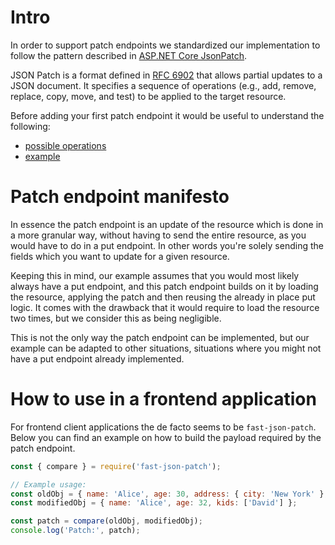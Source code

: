 # Intro

In order to support patch endpoints we standardized our implementation to follow the pattern described in [ASP.NET Core JsonPatch](https://learn.microsoft.com/en-us/aspnet/core/web-api/jsonpatch?view=aspnetcore-8.0).

JSON Patch is a format defined in [RFC 6902](https://datatracker.ietf.org/doc/html/rfc6902) that allows partial updates to a JSON document. It specifies a sequence of operations (e.g., add, remove, replace, copy, move, and test) to be applied to the target resource.

Before adding your first patch endpoint it would be useful to understand the following:
- [possible operations](https://learn.microsoft.com/en-us/aspnet/core/web-api/jsonpatch?view=aspnetcore-8.0#operations)
- [example](https://learn.microsoft.com/en-us/aspnet/core/web-api/jsonpatch?view=aspnetcore-8.0#resource-example)

# Patch endpoint manifesto

In essence the patch endpoint is an update of the resource which is done in a more granular way, without having to send the entire resource, as you would have to do in a put endpoint. In other words you're solely sending the fields which you want to update for a given resource.  

Keeping this in mind, our example assumes that you would most likely always have a put endpoint, and this patch endpoint builds on it by loading the resource, applying the patch and then reusing the already in place put logic. It comes with the drawback that it would require to load the resource two times, but we consider this as being negligible. 

This is not the only way the patch endpoint can be implemented, but our example can be adapted to other situations, situations where you might not have a put endpoint already implemented. 

# How to use in a frontend application 

For frontend client applications the de facto seems to be `fast-json-patch`. Below you can find an example on how to build the payload required by the patch endpoint. 

```javascript 
const { compare } = require('fast-json-patch');

// Example usage:
const oldObj = { name: 'Alice', age: 30, address: { city: 'New York' }, kids: ['Bob', 'Carol'] };
const modifiedObj = { name: 'Alice', age: 32, kids: ['David'] };

const patch = compare(oldObj, modifiedObj);
console.log('Patch:', patch);